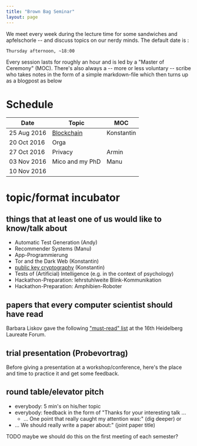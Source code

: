 ```yaml
---
title: "Brown Bag Seminar"
layout: page
---
```


We meet every week during the lecture time for some sandwiches and
apfelschorle -- and discuss topics on our nerdy minds. The default
date is :

    Thursday afternoon, ~18:00

Every session lasts for roughly an hour and is led by a "Master of
Ceremony" (MOC). There's also always a -- more or less voluntary --
scribe who takes notes in the form of a simple markdown-file which
then turns up as a blogpost as below

# Schedule

| Date        | Topic                                               | MOC        |
| ---------   | -----                                               | ---        |
| 25 Aug 2016 | [Blockchain](../../_posts/2016-08-25-blockchain.md) | Konstantin |
| 20 Oct 2016 | Orga                                                |            |
| 27 Oct 2016 | Privacy                                             | Armin      |
| 03 Nov 2016 | Mico and my PhD                                     | Manu       |
| 10 Nov 2016 |                                                     |            |

# topic/format incubator

## things that at least one of us would like to know/talk about

- Automatic Test Generation (Andy)
- Recommender Systems (Manu)
- App-Programmierung
- Tor and the Dark Web (Konstantin)
- [public key cryptography](../../_posts/public-key-cryptography.md) (Konstantin)
- Tests of (Artificial) Intelligence (e.g. in the context of
  psychology)
- Hackathon-Preparation: lehrstuhlweite Blink-Kommunikation
- Hackathon-Preparation: Amphibien-Roboter

## papers that every computer scientist should have read

Barbara Liskov gave the following ["must-read" list](http://jpirker.com/hlf16-liskovs-reading-list-for-computer-scientists/) at the 16th
Heidelberg Laureate Forum.




## trial presentation (Probevortrag)

Before giving a presentation at a workshop/conference, here's the
place and time to practice it and get some feedback.

## round table/elevator pitch

- everybody: 5 min's on his/her topic
- everybody: feedback in the form of "Thanks for your interesting
  talk ...
  - ... One point that really caught my attention was:" (dig deeper)
 or
 - ... We should really write a paper about:" (joint paper title)

 TODO maybe we should do this on the first meeting of each semester?
